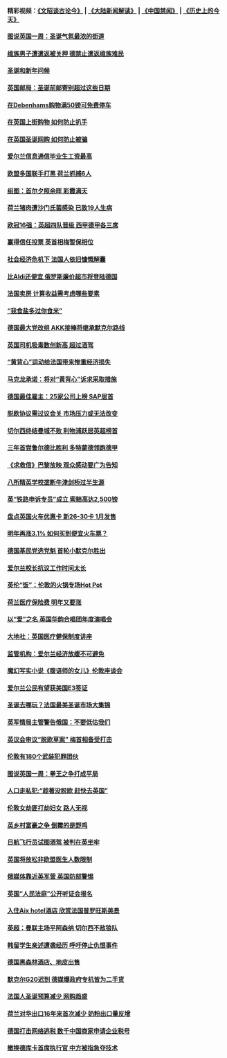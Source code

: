 #### 精彩视频：[《文昭谈古论今》](https://github.com/gfw-breaker/wenzhao/blob/master/README.md?t=12140031) | [《大陆新闻解读》](https://github.com/gfw-breaker/ntdtv-comedy/blob/master/README.md?t=12140031) | [《中国禁闻》](https://github.com/gfw-breaker/ntdtv-news/blob/master/README.md?t=12140031) | [《历史上的今天》](https://github.com/gfw-breaker/today-in-history/blob/master/README.md?t=12140031) 

#### [图说英国一周：圣诞气氛最浓的街道](../pages/nsc974/n10909173.md?t=12140031) 

#### [维族男子遭遣返被关押 德禁止遣返维族难民](../pages/nsc974/n10908943.md?t=12140031) 

#### [圣诞和新年问候](../pages/nsc974/n10909160.md?t=12140031) 

#### [英国邮局：圣诞前邮寄别超过这些日期](../pages/nsc974/n10909151.md?t=12140031) 

#### [在Debenhams购物满50镑可免费停车](../pages/nsc974/n10909136.md?t=12140031) 

#### [在英国上街购物 如何防止扒手](../pages/nsc974/n10909106.md?t=12140031) 

#### [在英国圣诞网购 如何防止被骗](../pages/nsc974/n10909085.md?t=12140031) 

#### [爱尔兰信息通信毕业生工资最高](../pages/nsc974/n10908531.md?t=12140031) 

#### [欧盟多国联手打黑 荷兰抓捕6人](../pages/nsc974/n10908389.md?t=12140031) 

#### [组图：首尔夕照余晖 彩霞满天](../pages/nsc974/n10908293.md?t=12140031) 

#### [荷兰猪肉遭沙门氏菌感染 已致19人生病](../pages/nsc974/n10908299.md?t=12140031) 

#### [欧冠16强：英超四队晋级 西甲德甲各三席](../pages/nsc974/n10907296.md?t=12140031) 

#### [赢得信任投票 英首相梅暂保相位](../pages/nsc974/n10907229.md?t=12140031) 

#### [社会经济危机下 法国人依旧慷慨解囊](../pages/nsc974/n10906090.md?t=12140031) 

#### [比Aldi还便宜 俄罗斯廉价超市将登陆德国](../pages/nsc974/n10905994.md?t=12140031) 

#### [法国卖房 计算收益需考虑哪些要素](../pages/nsc974/n10906125.md?t=12140031) 

#### [“我食盐多过你食米”](../pages/nsc974/n10905976.md?t=12140031) 

#### [德国最大党改组 AKK接棒将继承默克尔路线](../pages/nsc974/n10904680.md?t=12140031) 

#### [英国司机吸毒数创新高 超过酒驾](../pages/nsc974/n10904490.md?t=12140031) 

#### [“黄背心”运动给法国带来惨重经济损失](../pages/nsc974/n10904100.md?t=12140031) 

#### [马克龙承诺：将对“黄背心”诉求采取措施](../pages/nsc974/n10904057.md?t=12140031) 

#### [德国最佳雇主：25家公司上榜 SAP居首](../pages/nsc974/n10903789.md?t=12140031) 

#### [脱欧协议需过议会关 市场压力或无法改变](../pages/nsc974/n10901979.md?t=12140031) 

#### [切尔西终结曼城不败 利物浦跃居英超榜首](../pages/nsc974/n10900582.md?t=12140031) 

#### [三年首尝鲁尔德比胜利 多特蒙德领跑德甲](../pages/nsc974/n10900592.md?t=12140031) 

#### [《求救信》巴黎放映 观众感动要广为告知](../pages/nsc974/n10900019.md?t=12140031) 

#### [八所精英学校垄断牛津剑桥过半生源](../pages/nsc974/n10899861.md?t=12140031) 

#### [英“铁路申诉专员”成立 索赔高达2,500镑](../pages/nsc974/n10899001.md?t=12140031) 

#### [盘点英国火车优惠卡 新26-30卡 1月发售](../pages/nsc974/n10898992.md?t=12140031) 

#### [明年再涨3.1%   如何买到便宜火车票？](../pages/nsc974/n10898985.md?t=12140031) 

#### [德国基民党选党魁 首轮小默克尔胜出](../pages/nsc974/n10897678.md?t=12140031) 

#### [爱尔兰校长抗议工作时间太长](../pages/nsc974/n10897164.md?t=12140031) 

#### [英伦“饭”：伦敦的火锅专场Hot Pot](../pages/nsc974/n10897146.md?t=12140031) 

#### [荷兰医疗保险费 明年又要涨](../pages/nsc974/n10897113.md?t=12140031) 

#### [以“爱”之名 英国华韵合唱团年度演唱会](../pages/nsc974/n10897132.md?t=12140031) 

#### [大地社：英国医疗健保制度讲座](../pages/nsc974/n10897109.md?t=12140031) 

#### [监管机构：爱尔兰经济放缓不可避免](../pages/nsc974/n10897047.md?t=12140031) 

#### [魔幻写实小说《腹语师的女儿》伦敦座谈会](../pages/nsc974/n10897070.md?t=12140031) 

#### [爱尔兰公民有望获美国E3签证](../pages/nsc974/n10896956.md?t=12140031) 

#### [圣诞去哪玩？法国最美圣诞市场大集锦](../pages/nsc974/n10895365.md?t=12140031) 

#### [英军情局主管警告俄国：不要低估我们](../pages/nsc974/n10895238.md?t=12140031) 

#### [英议会审议“脱欧草案” 梅首相备受打击](../pages/nsc974/n10895260.md?t=12140031) 

#### [伦敦有180个武装犯罪团伙](../pages/nsc974/n10895487.md?t=12140031) 

#### [图说英国一周：拳王之争打成平局](../pages/nsc974/n10895330.md?t=12140031) 

#### [人口走私犯:“趁著没脱欧 赶快去英国”](../pages/nsc974/n10895316.md?t=12140031) 

#### [伦敦女劫匪打劫妇女 路人无视](../pages/nsc974/n10895309.md?t=12140031) 

#### [英乡村富豪之争  倒霉的是野鸡](../pages/nsc974/n10895305.md?t=12140031) 

#### [日航飞行员试图酒驾  被判在英坐牢](../pages/nsc974/n10895291.md?t=12140031) 

#### [英国将放松非欧盟医生人数限制](../pages/nsc974/n10895286.md?t=12140031) 

#### [俄媒体靠近英军营 英国防部警惕](../pages/nsc974/n10895265.md?t=12140031) 

#### [英国“人民法庭”公开听证会报名](../pages/nsc974/n10895219.md?t=12140031) 

#### [入住Aix hotel酒店 欣赏法国普罗旺斯美景](../pages/nsc974/n10894800.md?t=12140031) 

#### [英超：曼联主场平阿森纳 切尔西不敌狼队](../pages/nsc974/n10893786.md?t=12140031) 

#### [韩留学生亲述遭袭经历 呼吁停止仇恨事件](../pages/nsc974/n10893538.md?t=12140031) 

#### [德国黑森林酒店、地皮出售](../pages/nsc974/n10893286.md?t=12140031) 

#### [默克尔G20迟到 德媒爆政府专机皆为二手货](../pages/nsc974/n10892503.md?t=12140031) 

#### [法国人圣诞预算减少 网购趋盛](../pages/nsc974/n10892541.md?t=12140031) 

#### [荷兰对华出口16年来首次减少 奶粉出口量反增](../pages/nsc974/n10892601.md?t=12140031) 

#### [德国打击网络逃税 数千中国商家申请企业税号](../pages/nsc974/n10892430.md?t=12140031) 

#### [撤换德库卡首席执行官 中方被指急夺技术](../pages/nsc974/n10891177.md?t=12140031) 

